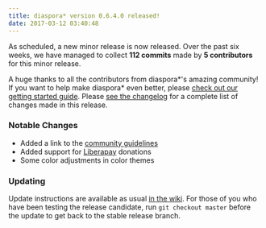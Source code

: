 ```yaml
---
title: diaspora* version 0.6.4.0 released!
date: 2017-03-12 03:40:48
---
```


As scheduled, a new minor release is now released. Over the past six weeks, we have managed to collect **112 commits** made by **5 contributors** for this minor release.

A huge thanks to all the contributors from diaspora\*'s amazing community! If you want to help make diaspora* even better, please [check out our getting started guide](https://wiki.diasporafoundation.org/Getting_started_with_contributing). Please [see the changelog](https://github.com/diaspora/diaspora/releases/tag/v0.6.4.0) for a complete list of changes made in this release.

### Notable Changes

* Added a link to the [community guidelines](https://diasporafoundation.org/community_guidelines)
* Added support for [Liberapay](https://liberapay.com) donations
* Some color adjustments in color themes

### Updating

Update instructions are available as usual [in the wiki](https://wiki.diasporafoundation.org/Updating). For those of you who have been testing the release candidate, run `git checkout master` before the update to get back to the stable release branch.
